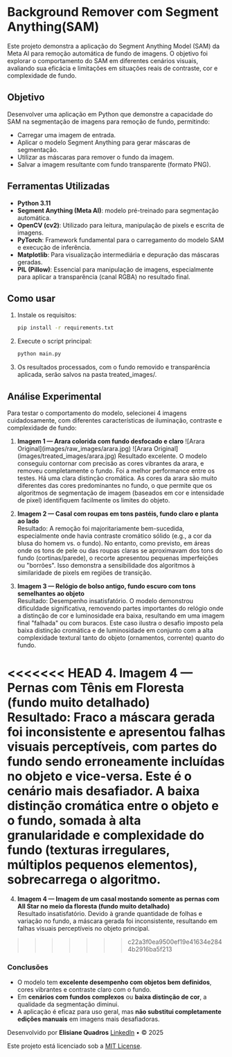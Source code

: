 # Background Remover com Segment Anything(SAM)

Este projeto demonstra a aplicação do Segment Anything Model (SAM) da Meta AI para remoção automática de fundo de imagens. O objetivo foi explorar o comportamento do SAM em diferentes cenários visuais, avaliando sua eficácia e limitações em situações reais de contraste, cor e complexidade de fundo.

## Objetivo

Desenvolver uma aplicação em Python que demonstre a capacidade do SAM na segmentação de imagens para remoção de fundo, permitindo:

- Carregar uma imagem de entrada.
- Aplicar o modelo Segment Anything para gerar máscaras de segmentação.
- Utilizar as máscaras para remover o fundo da imagem.
- Salvar a imagem resultante com fundo transparente (formato PNG).

## Ferramentas Utilizadas

- **Python 3.11**
- **Segment Anything (Meta AI)**: modelo pré-treinado para segmentação automática.
- **OpenCV (cv2)**: Utilizado para leitura, manipulação de pixels e escrita de imagens.
- **PyTorch**: Framework fundamental para o carregamento do modelo SAM e execução de inferência.
- **Matplotlib**: Para visualização intermediária e depuração das máscaras geradas.
- **PIL (Pillow)**: Essencial para manipulação de imagens, especialmente para aplicar a transparência (canal RGBA) no resultado final.

## Como usar

1. Instale os requisitos:

   ```bash
   pip install -r requirements.txt
   ```

2. Execute o script principal:

   ```bash
   python main.py
   ```

3. Os resultados processados, com o fundo removido e transparência aplicada, serão salvos na pasta treated_images/.

## Análise Experimental

Para testar o comportamento do modelo, selecionei 4 imagens cuidadosamente, com diferentes características de iluminação, contraste e complexidade de fundo:

1. **Imagem 1 — Arara colorida com fundo desfocado e claro**
   !\[Arara Original](images/raw_images/arara.jpg) !\[Arara Original](images/treated_images/arara.jpg)
   Resultado excelente. O modelo conseguiu contornar com precisão as cores vibrantes da arara, e removeu completamente o fundo. Foi a melhor performance entre os testes. Há uma clara distinção cromática. As cores da arara são muito diferentes das cores predominantes no fundo, o que permite que os algoritmos de segmentação de imagem (baseados em cor e intensidade de pixel) identifiquem facilmente os limites do objeto.

2. **Imagem 2 — Casal com roupas em tons pastéis, fundo claro e planta ao lado**  
   Resultado: A remoção foi majoritariamente bem-sucedida, especialmente onde havia contraste cromático sólido (e.g., a cor da blusa do homem vs. o fundo). No entanto, como previsto, em áreas onde os tons de pele ou das roupas claras se aproximavam dos tons do fundo (cortinas/parede), o recorte apresentou pequenas imperfeições ou "borrões". Isso demonstra a sensibilidade dos algoritmos à similaridade de pixels em regiões de transição.

3. **Imagem 3 — Relógio de bolso antigo, fundo escuro com tons semelhantes ao objeto**  
   Resultado: Desempenho insatisfatório. O modelo demonstrou dificuldade significativa, removendo partes importantes do relógio onde a distinção de cor e luminosidade era baixa, resultando em uma imagem final "falhada" ou com buracos. Este caso ilustra o desafio imposto pela baixa distinção cromática e de luminosidade em conjunto com a alta complexidade textural tanto do objeto (ornamentos, corrente) quanto do fundo.

<<<<<<< HEAD
4. **Imagem 4 — Pernas com Tênis em Floresta (fundo muito detalhado)**  
   Resultado: Fraco a máscara gerada foi inconsistente e apresentou falhas visuais perceptíveis, com partes do fundo sendo erroneamente incluídas no objeto e vice-versa. Este é o cenário mais desafiador. A baixa distinção cromática entre o objeto e o fundo, somada à alta granularidade e complexidade do fundo (texturas irregulares, múltiplos pequenos elementos), sobrecarrega o algoritmo.
=======
4. **Imagem 4 — Imagem  de um casal mostando somente as pernas com All Star no meio da floresta (fundo muito detalhado)**  
   Resultado insatisfatório. Devido à grande quantidade de folhas e variação no fundo, a máscara gerada foi inconsistente, resultando em falhas visuais perceptíveis no objeto principal.
>>>>>>> c22a3f0ea9500ef19e41634e2844b2916ba5f213

### Conclusões

- O modelo tem **excelente desempenho com objetos bem definidos**, cores vibrantes e contraste claro com o fundo.
- Em **cenários com fundos complexos** ou **baixa distinção de cor**, a qualidade da segmentação diminui.
- A aplicação é eficaz para uso geral, mas **não substitui completamente edições manuais** em imagens mais desafiadoras.

Desenvolvido por **Elisiane Quadros**
[LinkedIn](https://www.linkedin.com/in/elisiane-quadros/) • © 2025

Este projeto está licenciado sob a [MIT License](LICENSE).
